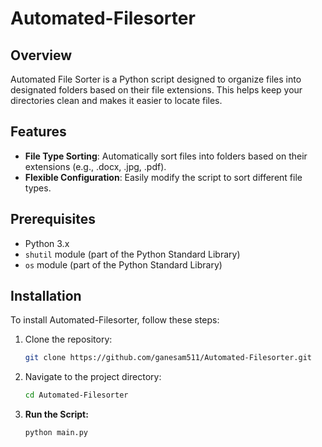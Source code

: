 # Automated-Filesorter
## Overview

Automated File Sorter is a Python script designed to organize files into designated folders based on their file extensions. This helps keep your directories clean and makes it easier to locate files.

## Features

- **File Type Sorting**: Automatically sort files into folders based on their extensions (e.g., .docx, .jpg, .pdf).
- **Flexible Configuration**: Easily modify the script to sort different file types.

## Prerequisites

- Python 3.x
- `shutil` module (part of the Python Standard Library)
- `os` module (part of the Python Standard Library)

## Installation

To install Automated-Filesorter, follow these steps:

1. Clone the repository:
    ```bash
    git clone https://github.com/ganesam511/Automated-Filesorter.git
    ```

2. Navigate to the project directory:
    ```bash
    cd Automated-Filesorter
    ```

3. **Run the Script:**

    ```bash
    python main.py
    ```